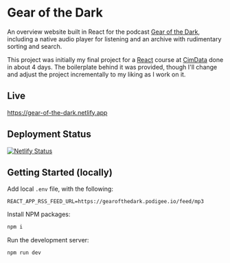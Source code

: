 # Gear of the Dark

An overview website built in React for the podcast [Gear of the Dark](https://gearofthedark.podigee.io/), including a native audio player for listening and an archive with rudimentary sorting and search.

This project was initially my final project for a [React](https://react.dev) course at [CimData](https://www.cimdata.de/weiterbildung/programmieren-mit-javascript-framework-react/) done in about 4 days. The boilerplate behind it was provided, though I'll change and adjust the project incrementally to my liking as I work on it.

## Live
https://gear-of-the-dark.netlify.app

## Deployment Status

[![Netlify Status](https://api.netlify.com/api/v1/badges/98dfa404-b571-49ef-b2ed-826d94d012d8/deploy-status)](https://app.netlify.com/sites/gear-of-the-dark/deploys)

## Getting Started (locally)

Add local `.env` file, with the following:
```
REACT_APP_RSS_FEED_URL=https://gearofthedark.podigee.io/feed/mp3
```

Install NPM packages:
```bash
npm i
```

Run the development server:

```bash
npm run dev
```
